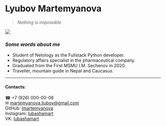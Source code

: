 # Lyubov Martemyanova

> *Nothing is impossible*

![](\IMG_3637.JPG)

### *Some words about me*

- Student of Netology as the Fullstack Python developer.
- Regulatory affairs specialist in the pharmaceutical company.
- Graduated from the First MSMU I.M. Sechenov in 2020.
- Traveller, mountain guide in Nepal and Caucasus.

---

#### Contacts:
☎ +7 (926) 000-00-08  
✉ [martemyanova.liubov@gmail.com](martemyanova.liubov@gmail.com)  
GitHub: [lmartemyanova](https://github.com/lmartemyanova)  
Instagram: [lubashamart](https://instagram.com/lubashamart?igshid=YmMyMTA2M2Y=)  
VK: [lubashamart](https://vk.com/lubashamart)